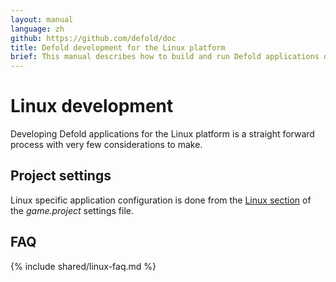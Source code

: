 ```yaml
---
layout: manual
language: zh
github: https://github.com/defold/doc
title: Defold development for the Linux platform
brief: This manual describes how to build and run Defold applications on Linux
---
```


# Linux development

Developing Defold applications for the Linux platform is a straight forward process with very few considerations to make.

## Project settings

Linux specific application configuration is done from the [Linux section](/zh/manuals/project-settings/#linux) of the *game.project* settings file.

## FAQ
{% include shared/linux-faq.md %}
